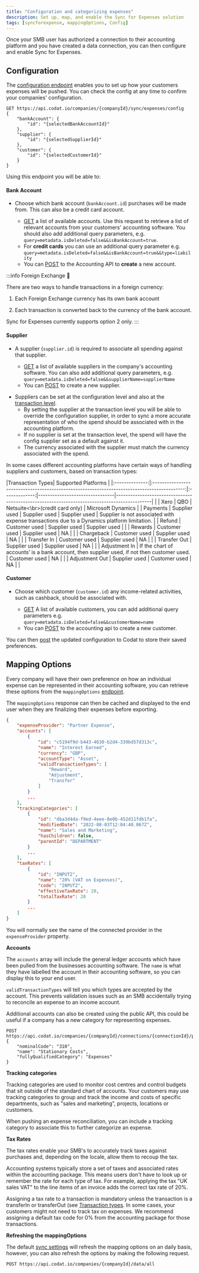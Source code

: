 ```yaml
---
title: "Configuration and categorizing expenses"
description: Set up, map, and enable the Sync for Expenses solution
tags: [syncforexpense, mappingOptions, Config]
---
```


Once your SMB user has authorized a connection to their accounting platform and you have created a data connection, you can then configure and enable Sync for Expenses.

## Configuration

The [configuration endpoint](/sync-for-expenses-api#/operations/get-company-configuration) enables you to set up how your customers expenses will be pushed. 
You can check the config at any time to confirm your companies' configuration.

```http title="Company Config"
GET https://api.codat.io/companies/{companyId}/sync/expenses/config
{
    "bankAccount": {
        "id": "{selectedBankAccountId}"
    },
    "supplier": {
        "id": "{selectedSupplierId}"
    },
    "customer": {
        "id": "{selectedCustomerId}"
    }
}
```

Using this endpoint you will be able to:
#### Bank Account
<ul>
   <li>
      Choose which bank account (<code>bankAccount.id</code>) purchases will be made from. This can also be a credit card account.
   </li>
   <ul>
      <li>
         <a href="/accounting-api#/operations/get-account">GET</a> a list of available accounts.  
         Use this request to retrieve a list of relevant accounts from your customers' accounting software.  You should also add additional query parameters, e.g. <code>query=metadata.isDeleted=false&&isBankAccount=true</code>. 
<li>For <strong>credit cards</strong> you can use an additional query parameter e.g. <code>query=metadata.isDeleted=false&&isBankAccount=true&&type=liability</code></li>
      </li>
      <li>
         You can <a href="/accounting-api#/operations/post-account">POST</a> to the Accounting API to <strong>create</strong> a new account.
      </li>
   </ul>
</ul>

:::info Foreign Exchange 💱

There are two ways to handle transactions in a foreign currency:

1. Each Foreign Exchange currency has its own bank account

2. Each transaction is converted back to the currency of the bank account.

Sync for Expenses currently supports option 2 only.
:::

#### Supplier
<ul>
   <li>
      A supplier (<code>supplier.id</code>) is required to associate all spending against that supplier. 
   </li>
   <ul>
      <li>
         <a href="/accounting-api#/operations/list-suppliers">GET</a> a list of available suppliers in the company's accounting software. You can also add additional query parameters, e.g. <code>query=metadata.isDeleted=false&&supplierName=supplierName</code>
      </li>
      <li>
         You can <a href="/accounting-api#/operations/create-suppliers">POST</a> to create a new supplier.
      </li>
   </ul>
</ul>

- Suppliers can be set at the configuration level and also at the [transaction level](https://docs.codat.io/sync-for-expenses-api#/operations/create-expense-dataset#request-body).
    - By setting the supplier at the transaction level you will be able to override the configuration supplier, in order to sync a more accurate   
      representation of who the spend should be associated with in the accounting platform. 
    - If no supplier is set at the transaction level, the spend will have the config supplier set as a default against it. 
    - The currency associated with the supplier must match the currency associated with the spend.
 
In some cases different accounting platforms have certain ways of handling suppliers and customers, based on transaction types: 

|Transaction Types|   Supported Platforms                                                                                                                                                                                                                     |
|:--------------:|:-------------------------------------------------------------------------------------------:|:-------------:|--------------------------------|---------------------------------------------------------------------------------------------|
|                |                                             Xero                                            |      QBO      | Netsuite<\br>(credit card only) |                                      Microsoft Dynamics                                    |
| Payments       | Supplier used                                                                               | Supplier used | Supplier used                  | Supplier is not associated with expense transactions due to a Dynamics platform limitation. |
| Refund         | Customer used                                                                               | Supplier used | Supplier used                  |                                                                                             |
| Rewards        | Customer used                                                                               | Supplier used | NA                             |                                                                                             |
| Chargeback     | Customer used                                                                               | Supplier used | NA                             |                                                                                             |
| Transfer In    | Customer used                                                                               | Supplier used | NA                             |                                                                                             |
| Transfer Out   | Supplier used                                                                               | Supplier used | NA                             |                                                                                             |
| Adjustment In  | If the chart of accounts’ is a bank account, then supplier used, if not then customer used. | Customer used | NA                             |                                                                                             |
| Adjustment Out | Supplier used                                                                               | Customer used | NA                             |                                                                                             |

#### Customer
<ul>
   <li>
      Choose which customer (<code>customer.id</code>) any income-related activities, such as cashback, should be associated with.  
   </li>
   <ul>
      <li>
         <a href="/accounting-api#/operations/get-customers">GET</a> A list of available customers, you can add additional query parameters e.g. <code>query=metadata.isDeleted=false&&customerName=name</code>
      </li>
      <li>
         You can <a href="/accounting-api#/operations/post-customers">POST</a> to the accounting api to create a new customer.
      </li>
   </ul>
</ul>

You can then [post](sync-for-expenses-api#/operations/save-company-configuration) the updated configuration to Codat to store their saved preferences.

## Mapping Options

Every company will have their own preference on how an individual expense can be represented in their accounting software, you can retrieve these options from the `mappingOptions` [endpoint](/sync-for-expenses-api#/operations/get-mapping-options).

The `mappingOptions` response can then be cached and displayed to the end user when they are finalizing their expenses before exporting.

```json title="Sample mappingOptions response"
{
    "expenseProvider": "Partner Expense",
    "accounts": [
        {
            "id": "c5194f9d-b443-4630-b2d4-339bd57d313c",
            "name": "Interest Earned",
            "currency": "GBP",
            "accountType": "Asset",
            "validTransactionTypes": [
                "Reward",
                "Adjustment",
                "Transfer"
            ]
        }
        ...
    ],
    "trackingCategories": [
        {
            "id": "dba3d4da-f9ed-4eee-8e0b-452d11fdb1fa",
            "modifiedDate": "2022-08-03T12:04:40.067Z",
            "name": "Sales and Marketing",
            "hasChildren": false,
            "parentId": "DEPARTMENT"
        }
        ...
    ],
    "taxRates": [
        {
            "id": "INPUT2",
            "name": "20% (VAT on Expenses)",
            "code": "INPUT2",
            "effectiveTaxRate": 20,
            "totalTaxRate": 20
        }
        ...
    ]
}
```

You will normally see the name of the connected provider in the `expenseProvider` property.

**Accounts**

The `accounts` array will include the general ledger accounts which have been pulled from the businesses accounting software. The `name` is what they have labelled the account in their accounting software, so you can display this to your end user.

`validTransactionTypes` will tell you which types are accepted by the account. This prevents validation issues such as an SMB accidentally trying to reconcile an expense to an income account.

Additional accounts can also be created using the public API, this could be useful if a company has a new category for representing expenses.

``` http title="create new expense account"
POST https://api.codat.io/companies/{companyId}/connections/{connectionId}/push/accounts",
{
    "nominalCode": "310",
    "name": "Stationary Costs",
    "fullyQualifiedCategory": "Expenses"
}
```

**Tracking categories**

Tracking categories are used to monitor cost centres and control budgets that sit outside of the standard chart of accounts. Your customers may use tracking categories to group and track the income and costs of specific departments, such as "sales and marketing", projects, locations or customers.

When pushing an expense reconciliation, you can include a tracking category to associate this to further categorize an expense.

**Tax Rates**

The tax rates enable your SMB's to accurately track taxes against purchases and, depending on the locale, allow them to recoup the tax.

Accounting systems typically store a set of taxes and associated rates within the accounting package. This means users don't have to look up or remember the rate for each type of tax. For example, applying the tax "UK sales VAT" to the line items of an invoice adds the correct tax rate of 20%. 

Assigning a tax rate to a transaction is mandatory unless the transaction is a transferIn or transferOut (see [Transaction types](/sync-for-expenses/sync-process/expense-transactions#transaction-types). In some cases, your customers might not need to track tax on expenses. We recommend assigning a default tax code for 0% from the accounting package for those transactions.

**Refreshing the mappingOptions**

The default [sync settings](GettingStarted#datatypes) will refresh the mapping options on an daily basis, however, you can also refresh the options by making the following request.

``` http
POST https://api.codat.io/companies/{companyId}/data/all
```
